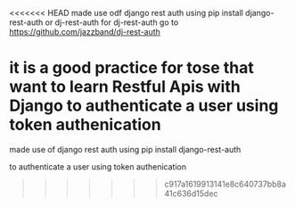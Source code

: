 <<<<<<< HEAD
made use odf django rest auth
using pip install django-rest-auth or dj-rest-auth
for dj-rest-auth go to https://github.com/jazzband/dj-rest-auth

it is a good practice for tose that want to learn Restful Apis with Django
to authenticate a user using token authenication
=======
made use of django rest auth
using pip install django-rest-auth

to authenticate a user using token authenication
>>>>>>> c917a1619913141e8c640737bb8a41c636d15dec
